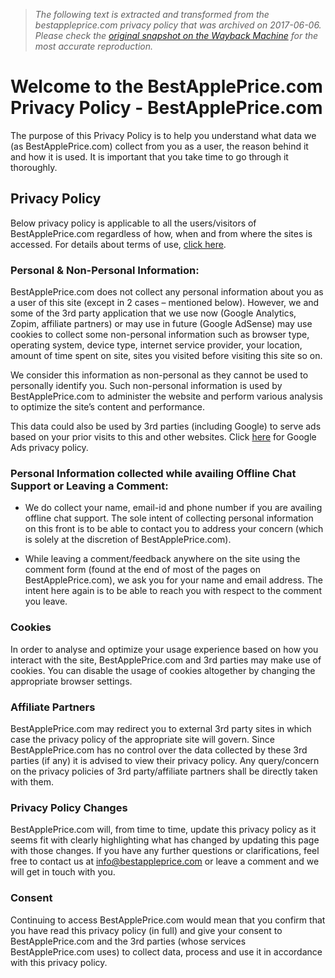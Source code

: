> *The following text is extracted and transformed from the bestappleprice.com privacy policy that was archived on 2017-06-06. Please check the [original snapshot on the Wayback Machine](https://web.archive.org/web/20170606123425id_/http%3A//www.bestappleprice.com/privacy-policy) for the most accurate reproduction.*

# Welcome to the BestApplePrice.com Privacy Policy - BestApplePrice.com

The purpose of this Privacy Policy is to help you understand what data we (as BestApplePrice.com) collect from you as a user, the reason behind it and how it is used. It is important that you take time to go through it thoroughly.

## Privacy Policy

Below privacy policy is applicable to all the users/visitors of BestApplePrice.com regardless of how, when and from where the sites is accessed. For details about terms of use, [click here](http://www.bestappleprice.com/terms-of-use).

### Personal & Non-Personal Information:

BestApplePrice.com does not collect any personal information about you as a user of this site (except in 2 cases – mentioned below). However, we and some of the 3rd party application that we use now (Google Analytics, Zopim, affiliate partners) or may use in future (Google AdSense) may use cookies to collect some non-personal information such as browser type, operating system, device type, internet service provider, your location, amount of time spent on site, sites you visited before visiting this site so on.

We consider this information as non-personal as they cannot be used to personally identify you. Such non-personal information is used by BestApplePrice.com to administer the website and perform various analysis to optimize the site’s content and performance.

This data could also be used by 3rd parties (including Google) to serve ads based on your prior visits to this and other websites. Click [here](http://www.google.com/policies/technologies/ads/) for Google Ads privacy policy.

### Personal Information collected while availing Offline Chat Support or Leaving a Comment:

  * We do collect your name, email-id and phone number if you are availing offline chat support. The sole intent of collecting personal information on this front is to be able to contact you to address your concern (which is solely at the discretion of BestApplePrice.com).

  * While leaving a comment/feedback anywhere on the site using the comment form (found at the end of most of the pages on BestApplePrice.com), we ask you for your name and email address. The intent here again is to be able to reach you with respect to the comment you leave.




### Cookies

In order to analyse and optimize your usage experience based on how you interact with the site, BestApplePrice.com and 3rd parties may make use of cookies. You can disable the usage of cookies altogether by changing the appropriate browser settings.

### Affiliate Partners

BestApplePrice.com may redirect you to external 3rd party sites in which case the privacy policy of the appropriate site will govern. Since BestApplePrice.com has no control over the data collected by these 3rd parties (if any) it is advised to view their privacy policy. Any query/concern on the privacy policies of 3rd party/affiliate partners shall be directly taken with them.

### Privacy Policy Changes

BestApplePrice.com will, from time to time, update this privacy policy as it seems fit with clearly highlighting what has changed by updating this page with those changes. If you have any further questions or clarifications, feel free to contact us at info@bestappleprice.com or leave a comment and we will get in touch with you.

### Consent

Continuing to access BestApplePrice.com would mean that you confirm that you have read this privacy policy (in full) and give your consent to BestApplePrice.com and the 3rd parties (whose services BestApplePrice.com uses) to collect data, process and use it in accordance with this privacy policy.
